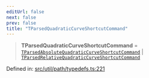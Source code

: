 ```yaml
---
editUrl: false
next: false
prev: false
title: "TParsedQuadraticCurveShortcutCommand"
---
```


> **TParsedQuadraticCurveShortcutCommand** = [`TParsedAbsoluteQuadraticCurveShortcutCommand`](/api/type-aliases/tparsedabsolutequadraticcurveshortcutcommand/) \| [`TParsedRelativeQuadraticCurveShortcutCommand`](/api/type-aliases/tparsedrelativequadraticcurveshortcutcommand/)

Defined in: [src/util/path/typedefs.ts:221](https://github.com/fabricjs/fabric.js/blob/fea1b29b7495d9634e300bd4bfa43de097745805/src/util/path/typedefs.ts#L221)

